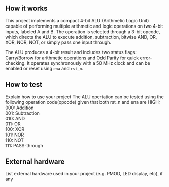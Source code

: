 <!---

This file is used to generate your project datasheet. Please fill in the information below and delete any unused
sections.

You can also include images in this folder and reference them in the markdown. Each image must be less than
512 kb in size, and the combined size of all images must be less than 1 MB.
-->

## How it works

This project implements a compact 4-bit ALU (Arithmetic Logic Unit) capable of performing multiple arithmetic and logic operations on two 4-bit inputs, labeled A and B. The operation is selected through a 3-bit opcode, which directs the ALU to execute addition, subtraction, bitwise AND, OR, XOR, NOR, NOT, or simply pass one input through.

The ALU produces a 4-bit result and includes two status flags: Carry/Borrow for arithmetic operations and Odd Parity for quick error-checking. It operates synchronously with a 50 MHz clock and can be enabled or reset using `ena` and `rst_n`.

## How to test

Explain how to use your project
The ALU opertation can be tested using the following operation code(opcode) given that both rst_n and ena are HIGH:
000: Addition  
001: Subtraction  
010: AND  
011: OR  
100: XOR  
101: NOR  
110: NOT  
111: PASS-through

## External hardware

List external hardware used in your project (e.g. PMOD, LED display, etc), if any
